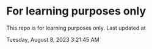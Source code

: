 # For learning purposes only
This repo is for learning purposes only.
Last updated at

Tuesday, August 8, 2023 3:21:45 AM

